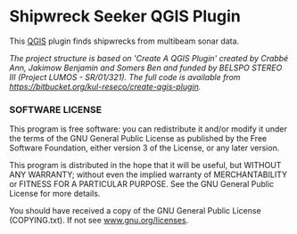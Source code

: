 # Shipwreck Seeker QGIS Plugin

This [QGIS](https://www.qgis.org/en/site/) plugin finds shipwrecks from multibeam sonar data. 

*The project structure is based on 'Create A QGIS Plugin' created by Crabbé Ann, Jakimow Benjamin*
*and Somers Ben and funded by BELSPO STEREO III (Project LUMOS - SR/01/321).*
*The full code is available from https://bitbucket.org/kul-reseco/create-qgis-plugin.*

### SOFTWARE LICENSE

This program is free software: you can redistribute it and/or modify it under the terms of the GNU General Public
License as published by the Free Software Foundation, either version 3 of the License, or any later version.

This program is distributed in the hope that it will be useful, but WITHOUT ANY WARRANTY; without even the implied
warranty of MERCHANTABILITY or FITNESS FOR A PARTICULAR PURPOSE.  See the GNU General Public License for more details.

You should have received a copy of the GNU General Public License (COPYING.txt). If not see www.gnu.org/licenses.

